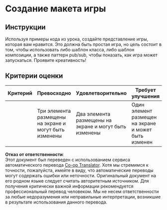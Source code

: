 <!--
CO_OP_TRANSLATOR_METADATA:
{
  "original_hash": "009bdedee9cc82988264be8cb31f9bf4",
  "translation_date": "2025-08-25T22:32:44+00:00",
  "source_file": "6-space-game/1-introduction/assignment.md",
  "language_code": "ru"
}
-->
# Создание макета игры

## Инструкции

Используя примеры кода из урока, создайте представление игры, которая вам нравится. Это должна быть простая игра, но цель состоит в том, чтобы использовать либо шаблон класса, либо шаблон композиции, а также паттерн pub/sub, чтобы показать, как игра может запускаться. Проявите креативность!

## Критерии оценки

| Критерий | Превосходно                                              | Удовлетворительно                                     | Требует улучшения                                   |
| -------- | ------------------------------------------------------- | ----------------------------------------------------- | --------------------------------------------------- |
|          | Три элемента размещены на экране и могут быть изменены  | Два элемента размещены на экране и могут быть изменены | Один элемент размещен на экране и может быть изменен |

**Отказ от ответственности**:  
Этот документ был переведен с использованием сервиса автоматического перевода [Co-op Translator](https://github.com/Azure/co-op-translator). Хотя мы стремимся к точности, пожалуйста, имейте в виду, что автоматические переводы могут содержать ошибки или неточности. Оригинальный документ на его родном языке следует считать авторитетным источником. Для получения критически важной информации рекомендуется профессиональный перевод человеком. Мы не несем ответственности за любые недоразумения или неправильные интерпретации, возникшие в результате использования данного перевода.